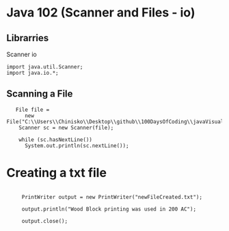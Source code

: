 # Java 102 (Scanner and Files - io)

##  Librarries 
Scanner 
io
```
import java.util.Scanner;
import java.io.*;

```


## Scanning a File


```
   File file =
      new File("C:\\Users\\Chinisko\\Desktop\\github\\100DaysOfCoding\\javaVisualStudioTest\\102_Scanner_InputOutput\\textSample.txt");
    Scanner sc = new Scanner(file);
 
    while (sc.hasNextLine())
      System.out.println(sc.nextLine());

```

# Creating a txt file
```

     PrintWriter output = new PrintWriter("newFileCreated.txt");

     output.println("Wood Block printing was used in 200 AC");

     output.close();

```





